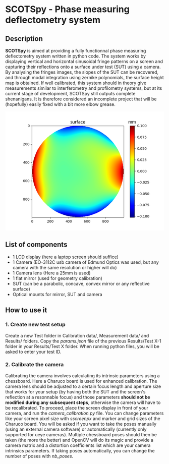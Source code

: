 # SCOTSpy - Phase measuring deflectometry system

## Description
**SCOTSpy** is aimed at providing a fully functionnal phase measuring deflectometry system written in python code.
The system works by displaying vertical and horizontal sinusoidal fringe patterns on a screen and capturing their reflections
onto a surface under test (SUT) using a camera. By analysing the fringes images, the slopes of the SUT can be recovered, and through
modal integration using zernike polynomials, the surface height map is obtained. If well calibrated, this system should in theory give measurements similar to interferometry and profilometry systems, but at its current stage of development, SCOTSpy still outputs complete shenanigans. It is therefore considered an incomplete project that will be (hopefully) easily fixed with a bit more elbow grease.

![image info](Surface.png)

## List of components
- 1 LCD display (here a laptop screen should suffice)
- 1 Camera (EO-3112C usb camera of Edmund Optics was used, but any camera with the same resolution or higher will do)
- 1 Camera lens (Here a 25mm is used)
- 1 flat mirror (used for geometry calibration)
- SUT (can be a parabolic, concave, convex mirror or any reflective surface)
- Optical mounts for mirror, SUT and camera

## How to use it
### 1. Create new test setup
Create a new Test folder in Calibration data/, Measurement data/ and Results/ folders. Copy the *params.json* file of the previous Results/Test X-1 folder in your Results/Test X folder. When running python files, you will be asked to enter your test ID.

### 2. Calibrate the camera
Calibrating the camera involves calculating its intrinsic parameters using a chessboard. Here a Charuco board is used for enhanced calibration. The camera lens should be adjusted to a certain focus length and aperture size that works for your setup (by having both the SUT and the screen's reflection at a resonnable focus) and those parameters **should not be modified during any subsequent steps**, otherwise the camera will have to be recalibrated. To proceed, place the screen display in front of your camera, and run the *camera_calibration.py* file. You can change parameters like your screen pixel size with *sscreenpx* and marker and grid sizes of the Charuco board. You will be asked if you want to take the poses manually (using an external camera software) or automatically (currently only supported for ueye cameras). Multiple chessboard poses should then be taken (the more the better) and OpenCV will do its magic and provide a camera matrix and a distortion coefficients list which are your camera intrinsics parameters. If taking poses automatically, you can change the number of poses with *nb_poses*.
